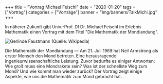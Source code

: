 +++
title = "Vortrag Michael Feischl"
date = "2020-01-20"
tags = ["Vortrag"]
categories = ["Vorträge"]
banner = "img/banners/TalkMichi.jpg"
+++

In näherer Zukunft gibt Univ.-Prof. DI Dr. Michael Feischl im Erlebnis Mathematik einen Vortrag mit dem Titel "Die Mathematik der Mondlandung".

![Gerlinde Faustmann](/img/talks/TalkMichi.jpg)
(Quelle: Wikipedia)

Die Mathematik der Mondlandung — Am 21. Juli 1969 hat Neil Armstrong als erster Mensch den Mond betreten. Eine herausragende ingenieurwissenschaftliche Leistung. Zuvor bedurfte es einiger Antworten: Wie groß muss eine Mondrakete sein? Was ist der schnellste Weg zum Mond? Und wie kommt man wieder zurück? Der Vortrag zeigt einige Aspekte, wie uns die Mathematik zum Mond gebracht hat.
